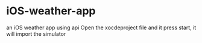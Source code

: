 # iOS-weather-app
an iOS weather app using api
Open the xocdeproject file and it press start, it will import the simulator
